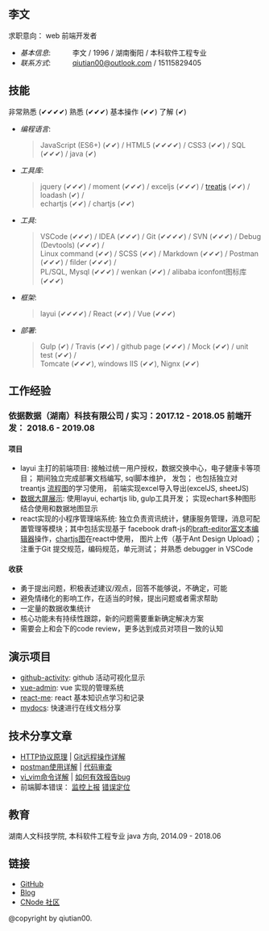 ## 李文 

求职意向： web 前端开发者

* _基本信息_:&nbsp;&nbsp;&nbsp;&nbsp;&nbsp;&nbsp;&nbsp;&nbsp;&nbsp;&nbsp;&nbsp;李文 / 1996 / 湖南衡阳 / 本科软件工程专业
* _联系方式_:&nbsp;&nbsp;&nbsp;&nbsp;&nbsp;&nbsp;&nbsp;&nbsp;&nbsp;&nbsp;&nbsp;qiutian00@outlook.com / 15115829405

## 技能 

非常熟悉 (✔✔✔✔)  熟悉 (✔✔✔)  基本操作 (✔✔)  了解 (✔)

* _编程语言_: 
  
  > JavaScript (ES6+) (✔✔) / HTML5 (✔✔✔✔) / CSS3 (✔✔)  / SQL (✔✔✔) / java (✔) <br/>

* _工具库_: 
  
  > jquery  (✔✔✔) / moment  (✔✔✔) / exceljs  (✔✔✔) / [treatjs](http://fperucic.github.io/treant-js/) (✔✔) / loadash (✔) / <br/>
  > echartjs (✔✔) / chartjs (✔✔)

* _工具_: 
  
  > VSCode (✔✔✔) / IDEA (✔✔✔) / Git (✔✔✔✔) / SVN (✔✔✔) / Debug (Devtools) (✔✔✔) /<br/>
  > Linux command (✔✔) / SCSS (✔✔) / Markdown (✔✔✔) / Postman (✔✔✔) / filder (✔✔✔) /<br/>
  > PL/SQL, Mysql (✔✔✔) / wenkan (✔✔) / alibaba iconfont图标库 (✔✔✔)

* _框架_: 
  
    > layui (✔✔✔✔) / React (✔✔) / Vue (✔✔✔)

* _部署_: 
  
    > Gulp (✔) / Travis (✔✔)  / github page (✔✔✔) / Mock (✔✔) / unit test (✔✔) /<br/>
    > Tomcate (✔✔✔), windows IIS (✔✔), Nignx (✔✔)

## 工作经验

### 依据数据（湖南）科技有限公司 / 实习：2017.12 - 2018.05  前端开发： 2018.6 - 2019.08

#### 项目

* layui 主打的前端项目: 接触过统一用户授权，数据交换中心，电子健康卡等项目； 期间独立完成部署文档编写, sql脚本维护， 发包； 也包括独立对 treantjs [流程图](todo)的学习使用， 前端实现excel导入导出(excelJS, sheetJS)
* [数据大屏展示](https://github.com/qiutian00/large-screen-show):  使用layui, echartjs lib, gulp工具开发； 实现echart多种图形结合使用和数据地图显示
* react实现的小程序管理端系统: 独立负责资讯统计，健康服务管理，消息可配置管理等模块；其中包括实现基于 facebook draft-js的[braft-editor富文本编辑器](https://github.com/margox/braft-editor)操作，[chartjs图](https://github.com/chartjs/Chart.js)在react中使用， 图片上传（基于Ant Design Upload）；注重于Git 提交规范，编码规范，单元测试； 并熟悉 debugger in VSCode

#### 收获
- 勇于提出问题，积极表述建议/观点，回答不能够说，不确定，可能
- 避免情绪化的影响工作，在适当的时候，提出问题或者需求帮助
- 一定量的数据收集统计        
- 核心功能未有持续性跟踪，新的问题需要重新确定解决方案
- 需要会上和会下的code review，更多达到成员对项目一致的认知

## 演示项目

* [github-activity](https://github.com/qiutian00/github-activity): github 活动可视化显示
* [vue-admin](https://github.com/qiutian00/vue-admin): vue 实现的管理系统
* [react-me](https://github.com/qiutian00/react-me): react 基本知识点学习和记录
* [mydocs](https://github.com/qiutian00/mydocs): 快速进行在线文档分享

## 技术分享文章

* [HTTP协议原理](me/share/HTTP协议原理分享.pdf) | [Git远程操作详解](me/share/Git远程操作详解-阮一峰.pdf)
* [postman使用详解](me/share/postman的使用方法详解.pdf) | [代码审查](me/share/codeReview)
* [vi_vim命令详解](me/share/vi_vim命令使用详解.pdf) | [如何有效报告bug](me/share/如何有效地报告Bug.pdf)
* 前端脚本错误： [监控上报](https://github.com/joeyguo/blog/issues/13) [错误定位](https://github.com/joeyguo/blog/issues/14)


## 教育

湖南人文科技学院, 本科软件工程专业 java 方向, 2014.09 - 2018.06

## 链接

* [GitHub](https://github.com/qiutian00)
* [Blog](https://qiutian00.github.io/)
* [CNode 社区](https://cnodejs.org/user/qiutian00)

@copyright by qiutian00.